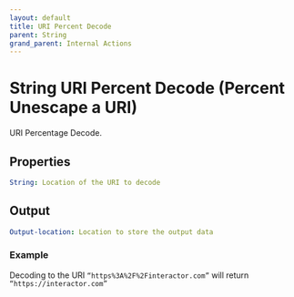 ```yaml
---
layout: default
title: URI Percent Decode
parent: String
grand_parent: Internal Actions
---
```

# String URI Percent Decode (Percent Unescape a URI)
URI Percentage Decode.

## Properties
```yaml
String: Location of the URI to decode
```

## Output
```yaml
Output-location: Location to store the output data
```

### Example
Decoding to the URI `“https%3A%2F%2Finteractor.com”` will return `“https://interactor.com”`
